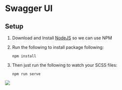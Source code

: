 Swagger UI
================


## Setup

1. Download and Install [NodeJS](https://nodejs.org/en) so we can use NPM


2. Run the following to install package following:

    ```
    npm install
    ```

2. Then just run the following to watch your SCSS files:

    ```
    npm run serve
    ```


<a href="https://azuredeploy.net/" target="_blank">
    <img src="http://azuredeploy.net/deploybutton.png"/>
</a>
